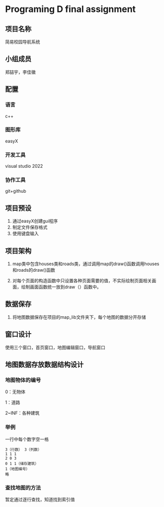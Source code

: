 # Programing D final assignment

## 项目名称

简易校园导航系统

## 小组成员

郑喆宇，李佳徽

## 配置

### 语言

c++

### 图形库

easyX

### 开发工具

visual studio 2022

### 协作工具

git+github

## 项目预设

1. 通过easyX创建gui程序
2. 制定文件保存格式
3. 使用键盘输入

## 项目架构

1. map类中包含houses类和roads类，通过调用map的draw()函数调用houses和roads的draw()函数

2. 对每个页面的构造函数中只设置各种页面需要的值，不实际绘制页面相关画面，绘制画面函数统一放到draw（）函数中。

## 数据保存

1. 将地图数据保存在项目的map_lib文件夹下，每个地图的数据分开存储

## 窗口设计

使用三个窗口，首页窗口，地图编辑窗口，导航窗口

## 地图数据存放数据结构设计

### 地图物体的编号

0：无物体

1：道路

2~INF：各种建筑

### 举例

一行中每个数字空一格

```
3（行数） 3（列数）
1 1 1
2 0 3
0 1 1（储存建筑）
1（地图编号）
略
```

### 查找地图的方法

暂定通过逐行查找，知道找到索引值
